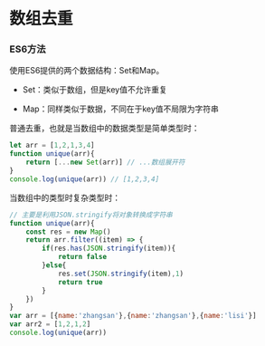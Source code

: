 # 数组去重



### ES6方法

使用ES6提供的两个数据结构：Set和Map。

- Set：类似于数组，但是key值不允许重复

- Map：同样类似于数据，不同在于key值不局限为字符串


普通去重，也就是当数组中的数据类型是简单类型时：

```javascript
let arr = [1,2,1,3,4]
function unique(arr){
    return [...new Set(arr)] // ...数组展开符
}
console.log(unique(arr)) // [1,2,3,4]
```

当数组中的类型时复杂类型时：

```javascript
// 主要是利用JSON.stringify将对象转换成字符串
function unique(arr){
    const res = new Map()
    return arr.filter((item) => {
        if(res.has(JSON.stringify(item)){
            return false
        }else{
            res.set(JSON.stringify(item),1)
            return true
        }
    })
}
var arr = [{name:'zhangsan'},{name:'zhangsan'},{name:'lisi'}]
var arr2 = [1,2,1,2]
console.log(unique(arr))
```



